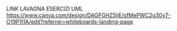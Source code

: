 LINK LAVAGNA ESERCIZI UML https://www.canva.com/design/DAGFGHZ5ljE/sfMePWC2g30y7-O19P1I1A/edit?referrer=whiteboards-landing-page
